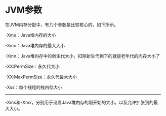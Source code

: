 # JVM参数

在JVM内存分配中，有几个参数是比较核心的，如下所示。

-Xms：Java堆内存的大小

-Xmx：Java堆内存的最大大小

-Xmn：Java堆内存中的新生代大小，扣除新生代剩下的就是老年代的内存大小了

-XX:PermSize：永久代大小

-XX:MaxPermSize：永久代最大大小

-Xss：每个线程的栈内存大小

---
-Xms和-Xmx，分别用于设置Java堆内存的刚开始的大小，以及允许扩张到的最大大小。

